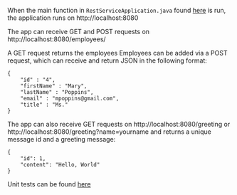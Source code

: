When the main function in `RestServiceApplication.java` found [here](https://github.com/ankhoa1212/rest-api-web-service/blob/main/rest-service/src/main/java/com/example/restservice/RestServiceApplication.java) is run, the application runs on http://localhost:8080

The app can receive GET and POST requests on http://localhost:8080/employees/

A GET request returns the employees
Employees can be added via a POST request, which can receive and return JSON in the following format:
```
{
    "id" : "4",
    "firstName" : "Mary",
    "lastName" : "Poppins",
    "email" : "mpoppins@gmail.com",
    "title" : "Ms."
}
```

The app can also receive GET requests on http://localhost:8080/greeting
or http://localhost:8080/greeting?name=yourname
and returns a unique message id and a greeting message:
```
{
    "id": 1,
    "content": "Hello, World"
}
```

Unit tests can be found [here](https://github.com/ankhoa1212/rest-api-web-service/tree/main/rest-service/src/test/java/com/example/restservice)
